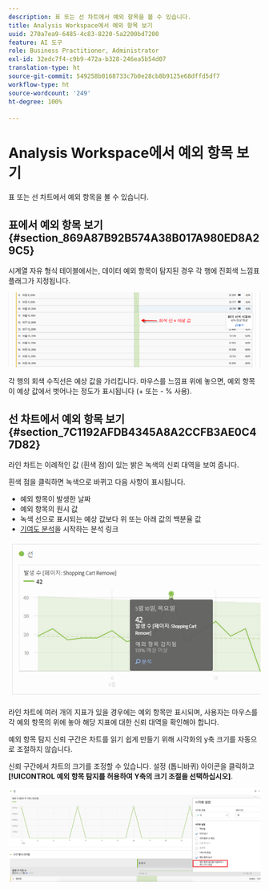 ```yaml
---
description: 표 또는 선 차트에서 예외 항목을 볼 수 있습니다.
title: Analysis Workspace에서 예외 항목 보기
uuid: 270a7ea9-6485-4c83-8220-5a2200bd7200
feature: AI 도구
role: Business Practitioner, Administrator
exl-id: 32edc7f4-c9b9-472a-b328-246ea5b54d07
translation-type: ht
source-git-commit: 549258b0168733c7b0e28cb8b9125e68dffd5df7
workflow-type: ht
source-wordcount: '249'
ht-degree: 100%

---
```


# Analysis Workspace에서 예외 항목 보기

표 또는 선 차트에서 예외 항목을 볼 수 있습니다.

## 표에서 예외 항목 보기 {#section_869A87B92B574A38B017A980ED8A29C5}

시계열 자유 형식 테이블에서는, 데이터 예외 항목이 탐지된 경우 각 행에 진회색 느낌표 플래그가 지정됩니다.

![](assets/anomaly_detected.png)

각 행의 회색 수직선은 예상 값을 가리킵니다. 마우스를 느낌표 위에 놓으면, 예외 항목이 예상 값에서 벗어나는 정도가 표시됩니다 (+ 또는 - % 사용).

## 선 차트에서 예외 항목 보기 {#section_7C1192AFDB4345A8A2CCFB3AE0C47D82}

라인 차트는 이례적인 값 (흰색 점)이 있는 밝은 녹색의 신뢰 대역을 보여 줍니다.

흰색 점을 클릭하면 녹색으로 바뀌고 다음 사항이 표시됩니다.

* 예외 항목이 발생한 날짜
* 예외 항목의 원시 값
* 녹색 선으로 표시되는 예상 값보다 위 또는 아래 값의 백분율 값
* [기여도 분석](/help/analyze/analysis-workspace/virtual-analyst/contribution-analysis/ca-tokens.md)을 시작하는 분석 링크

![](assets/anomaly_linechart.png)

라인 차트에 여러 개의 지표가 있을 경우에는 예외 항목만 표시되며, 사용자는 마우스를 각 예외 항목의 위에 놓아 해당 지표에 대한 신뢰 대역을 확인해야 합니다.

예외 항목 탐지 신뢰 구간은 차트를 읽기 쉽게 만들기 위해 시각화의 y축 크기를 자동으로 조절하지 않습니다.

신뢰 구간에서 차트의 크기를 조정할 수 있습니다. 설정 (톱니바퀴) 아이콘을 클릭하고 **[!UICONTROL 예외 항목 탐지를 허용하여 Y축의 크기 조절을 선택하십시오]**.

![](assets/scale-y-axis.png)

